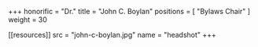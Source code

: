 +++
honorific = "Dr."
title = "John C. Boylan"
positions = [
  "Bylaws Chair"
]
weight = 30

[[resources]]
  src  = "john-c-boylan.jpg"
  name = "headshot"
+++
